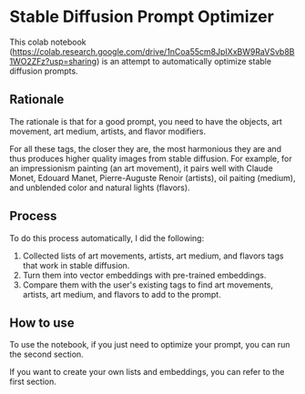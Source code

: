 # Stable Diffusion Prompt Optimizer

This colab notebook (https://colab.research.google.com/drive/1nCoa55cm8JpIXxBW9RaVSvb8B1WO2ZFz?usp=sharing) is an attempt to automatically optimize stable diffusion prompts.

## Rationale

The rationale is that for a good prompt, you need to have the objects, art movement, art medium, artists, and flavor modifiers.

For all these tags, the closer they are, the most harmonious they are and thus produces higher quality images from stable diffusion. For example, for an impressionism painting (an art movement), it pairs well with Claude Monet, Edouard Manet, Pierre-Auguste Renoir (artists), oil paiting (medium), and unblended color and natural lights (flavors).

## Process
To do this process automatically, I did the following:
1. Collected lists of art movements, artists, art medium, and flavors tags that work in stable diffusion.
2. Turn them into vector embeddings with pre-trained embeddings.
3. Compare them with the user's existing tags to find art movements, artists, art medium, and flavors to add to the prompt.

## How to use
To use the notebook, if you just need to optimize your prompt, you can run the second section.

If you want to create your own lists and embeddings, you can refer to the first section.
